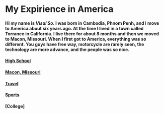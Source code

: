 # My Expirience in America
#### Hi my name is _Visal So_. I was born in Cambodia, Phnom Penh, and I move to America about six years ago. At the time I lived in a town called Torrance in California. I live there for about 8 months and then we moved to Macon, Missouri. When I first got to America, everything was so different. You guys have free way, motorcycle are rarely seen, the technology are more advance, and the people was so nice.

#### [High School](https://github.com/Visal-So/Midterm-Project/blob/main/firstpage.md)
#### [Macon, Missouri](https://github.com/Visal-So/Midterm-Project/blob/main/secondpage.md)
#### [Travel](https://github.com/Visal-So/Midterm-Project/blob/main/thirdpage.md)
#### [Sports](https://github.com/Visal-So/Midterm-Project/blob/main/fourthpage.md)
#### [College] 
